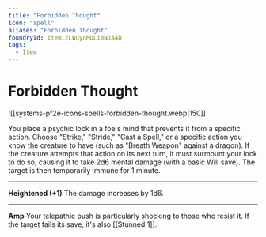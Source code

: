 ```yaml
---
title: "Forbidden Thought"
icon: "spell"
aliases: "Forbidden Thought"
foundryId: Item.ZLWuynMDLi8NJA4D
tags:
  - Item
---
```


# Forbidden Thought
![[systems-pf2e-icons-spells-forbidden-thought.webp|150]]

You place a psychic lock in a foe's mind that prevents it from a specific action. Choose "Strike," "Stride," "Cast a Spell," or a specific action you know the creature to have (such as "Breath Weapon" against a dragon). If the creature attempts that action on its next turn, it must surmount your lock to do so, causing it to take 2d6 mental damage (with a basic Will save). The target is then temporarily immune for 1 minute.

* * *

**Heightened (+1)** The damage increases by 1d6.

* * *

**Amp** Your telepathic push is particularly shocking to those who resist it. If the target fails its save, it's also [[Stunned 1]].
